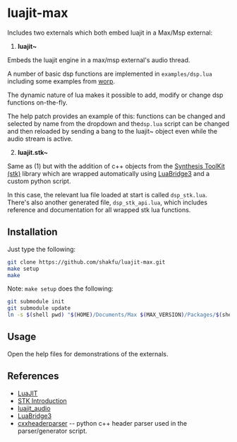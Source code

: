 # luajit-max

Includes two externals which both embed luajit in a Max/Msp external:

1. **luajit~**

Embeds the luajit engine in a max/msp external's audio thread.

A number of basic dsp functions are implemented in `examples/dsp.lua` including some examples from [worp](https://github.com/zevv/worp).

The dynamic nature of lua makes it possible to add, modify or change dsp functions on-the-fly. 

The help patch provides an example of this: functions can be changed and selected by name from the dropdown and the`dsp.lua` script can be changed and then reloaded by sending a bang to the luajit~ object even while the audio stream is active.


2. **luajit.stk~**

Same as (1) but with the addition of c++ objects from the [Synthesis ToolKit (stk)](https://github.com/thestk/stk) library which are wrapped automatically using [LuaBridge3](https://github.com/kunitoki/LuaBridge3) and a custom python script.

In this case, the relevant lua file loaded at start is called `dsp_stk.lua`. There's also another generated file, `dsp_stk_api.lua`, which includes reference and documentation for all wrapped stk lua functions.


## Installation

Just type the following:

```bash
git clone https://github.com/shakfu/luajit-max.git
make setup
make
```

Note: `make setup` does the following:

```bash
git submodule init
git submodule update
ln -s $(shell pwd) "$(HOME)/Documents/Max $(MAX_VERSION)/Packages/$(shell basename `pwd`)"
```

## Usage

Open the help files for demonstrations of the externals.


## References

- [LuaJIT](https://luajit.org)
- [STK Introduction](http://www.music.mcgill.ca/~gary/307/week8/stk.html)
- [luajit_audio](https://github.com/grrrwaaa/luajit_audio.git)
- [LuaBridge3](https://github.com/kunitoki/LuaBridge3)
- [cxxheaderparser](https://github.com/robotpy/cxxheaderparser) -- python c++ header parser used in the parser/generator script.

